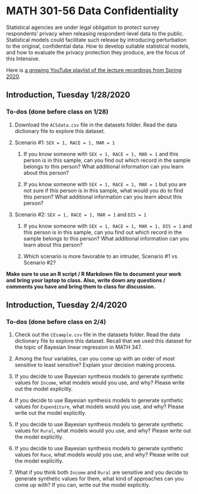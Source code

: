 # MATH 301-56 Data Confidentiality

Statistical agencies are under legal obligation to protect survey respondents’ privacy when releasing respondent-level data to the public. Statistical models could facilitate such release by introducing perturbation to the original, confidential data. How to develop suitable statistical models, and how to evaluate the privacy protection they produce, are the focus of this Intensive.

Here is [a growing YouTube playlist of the lecture recordings from Spring 2020](https://www.youtube.com/playlist?list=PL_lWxa4iVNt0XPY0E0MDuGhKvbq_767mr).

## Introduction, Tuesday 1/28/2020

### To-dos (done before class on 1/28)

1. Download the ```ACSdata.csv``` file in the datasets folder. Read the data dictionary file to explore this dataset.

2. Scenario \#1: ```SEX = 1, RACE = 1, MAR = 1```

    1. If you know someone with ```SEX = 1, RACE = 1, MAR = 1``` and this person is in this sample, can you find out which record in the sample belongs to this person? What additional information can you learn about this person?
    
    2. If you know someone with ```SEX = 1, RACE = 1, MAR = 1``` but you are not sure if this person is in this sample, what would you do to find this person? What additional information can you learn about this person?
    
3. Scenario \#2: ```SEX = 1, RACE = 1, MAR = 1``` and ```DIS = 1```

    1. If you know someone with ```SEX = 1, RACE = 1, MAR = 1, DIS = 1``` and this person is in this sample, can you find out which record in the sample belongs to this person? What additional information can you learn about this person?
    
    2. Which scenario is more favorable to an intruder, Scenario \#1 vs Scenario \#2?
    
**Make sure to use an R script / R Markdown file to document your work and bring your laptop to class. Also, write down any questions / comments you have and bring them to class for discussion.**


## Introduction, Tuesday 2/4/2020

### To-dos (done before class on 2/4)

1. Check out the ```CEsample.csv``` file in the datasets folder. Read the data dictionary file to explore this dataset. Recall that we used this dataset for the topic of Bayesian linear regression in MATH 347.

2. Among the four variables, can you come up with an order of most sensitive to least sensitive? Explain your decision making process.

3. If you decide to use Bayesian synthesis models to generate synthetic values for ```Income```, what models would you use, and why? Please write out the model explicitly.

4. If you decide to use Bayesian synthesis models to generate synthetic values for ```Expenditure```, what models would you use, and why? Please write out the model explicitly.

5. If you decide to use Bayesian synthesis models to generate synthetic values for ```Rural```, what models would you use, and why? Please write out the model explicitly.

6. If you decide to use Bayesian synthesis models to generate synthetic values for ```Race```, what models would you use, and why? Please write out the model explicitly.

7. What if you think both ```Income``` and ```Rural``` are sensitive and you decide to generate synthetic values for them, what kind of approaches can you come up with? If you can, write out the model explicitly.
